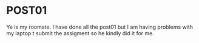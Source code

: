 # POST01
Ye is my roomate. I have done all the post01 but I am having problems with my laptop t submit the assigment so he kindly did it for me. 
